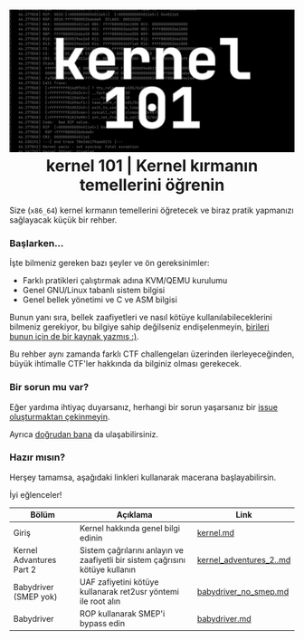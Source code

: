 <h1 align="center">
  <img width="640px" src="assets/banner.png">
  </br>
  kernel 101 | Kernel kırmanın temellerini öğrenin
</h1>

Size (`x86_64`) kernel kırmanın temellerini öğretecek
ve biraz pratik yapmanızı sağlayacak küçük bir rehber.

### Başlarken...
İşte bilmeniz gereken bazı şeyler ve ön gereksinimler:

- Farklı pratikleri çalıştırmak adına KVM/QEMU kurulumu
- Genel GNU/Linux tabanlı sistem bilgisi
- Genel bellek yönetimi ve C ve ASM bilgisi

Bunun yanı sıra, bellek zaafiyetleri ve nasıl kötüye kullanılabileceklerini
bilmeniz gerekiyor, bu bilgiye sahip değilseniz endişelenmeyin,
[birileri bunun için de bir kaynak yazmış :)](https://github.com/ngn13/overflow-101).

Bu rehber aynı zamanda farklı CTF challengeları üzerinden ilerleyeceğinden,
büyük ihtimalle CTF'ler hakkında da bilginiz olması gerekecek.

### Bir sorun mu var?
Eğer yardıma ihtiyaç duyarsanız, herhangi bir sorun yaşarsanız
bir [issue oluşturmaktan çekinmeyin](https://github.com/ngn13/kernel-101/issues).

Ayrıca [doğrudan bana](mailto:ngn@ngn.tf) da ulaşabilirsiniz.

### Hazır mısın?
Herşey tamamsa, aşağıdaki linkleri kullanarak macerana başlayabilirsin.

İyi eğlenceler!

| Bölüm                     | Açıklama                                                                      | Link                                                   |
| ------------------------- | ----------------------------------------------------------------------------- | ------------------------------------------------------ |
| Giriş                     | Kernel hakkında genel bilgi edinin                                            | [kernel.md](docs/intro.md)                             |
| Kernel Advantures Part 2  | Sistem çağrılarını anlayın ve zaafiyetli bir sistem çağrısını kötüye kullanın | [kernel_adventures_2..md](docs/kernel_adventures_2.md) |
| Babydriver (SMEP yok)     | UAF zafiyetini kötüye kullanarak ret2usr yöntemi ile root alın                | [babydriver_no_smep.md](docs/babydriver_no_smep.md)    |
| Babydriver                | ROP kullanarak SMEP'i bypass edin                                             | [babydriver.md](docs/babydriver.md)                    |
